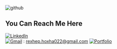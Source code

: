 
![github](https://github.com/user-attachments/assets/a5b71350-80db-45e0-862b-1be2a37fdf85)


## You Can Reach Me Here
 
[![LinkedIn](https://img.icons8.com/color/30/000000/linkedin.png)](https://www.linkedin.com/in/rexhep-hoxha/)  
[![Gmail](https://img.icons8.com/color/30/000000/gmail.png)](mailto:rexhep.hoxha022@gmail.com) : rexhep.hoxha022@gmail.com
[![Portfolio](https://img.icons8.com/color/30/000000/internet.png)](https://rexhepportfolio.netlify.app/)  
